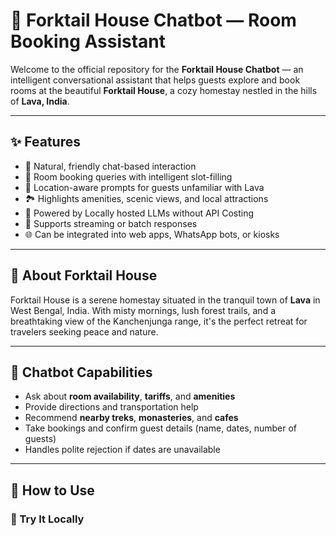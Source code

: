 # 🏡 Forktail House Chatbot — Room Booking Assistant

Welcome to the official repository for the **Forktail House Chatbot** — an intelligent conversational assistant that helps guests explore and book rooms at the beautiful **Forktail House**, a cozy homestay nestled in the hills of **Lava, India**.

---

## ✨ Features

- 💬 Natural, friendly chat-based interaction
- 📅 Room booking queries with intelligent slot-filling
- 📍 Location-aware prompts for guests unfamiliar with Lava
- 🏞️ Highlights amenities, scenic views, and local attractions
- 🧠 Powered by Locally hosted LLMs without API Costing
- 🔁 Supports streaming or batch responses
- 🌐 Can be integrated into web apps, WhatsApp bots, or kiosks

---

## 📍 About Forktail House

Forktail House is a serene homestay situated in the tranquil town of **Lava** in West Bengal, India. With misty mornings, lush forest trails, and a breathtaking view of the Kanchenjunga range, it's the perfect retreat for travelers seeking peace and nature.

---

## 🤖 Chatbot Capabilities

- Ask about **room availability**, **tariffs**, and **amenities**
- Provide directions and transportation help
- Recommend **nearby treks**, **monasteries**, and **cafes**
- Take bookings and confirm guest details (name, dates, number of guests)
- Handles polite rejection if dates are unavailable

---

## 🚀 How to Use

### 🧪 Try It Locally
